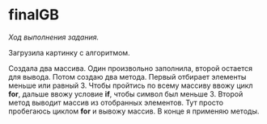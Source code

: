 # finalGB

*Ход выполнения задания.*

Загрузила картинку с алгоритмом.

Создала два массива. Один произвольно заполнила, второй остается для вывода.
Потом создаю два метода. Первый отбирает элементы меньше или равный 3. Чтобы пройтись по всему массиву ввожу цикл **for**, дальше ввожу условие **if**, чтобы символ был меньше 3. 
Второй метод выводит массив из отобранных элементов. Тут просто пробегаюсь циклом **for** и вывожу массив.
В конце я применяю методы.

